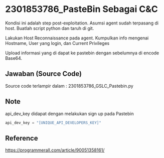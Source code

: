 # 2301853786_PasteBin Sebagai C&C
Kondisi ini adalah step post-exploitation. Asumsi agent sudah terpasang di host. Buatlah script python dan taruh di git.
 
Lakukan Host Reconnaissance pada agent.
Kumpulkan info mengenai Hostname, User yang login, dan Current Privileges
 
Upload informasi yang di dapat ke pastebin dengan sebelumnya di encode Base64.

## Jawaban (Source Code)
Source code terlampir dalam : 2301853786_GSLC_Pastebin.py

## Note
api_dev_key didapat dengan melakukan sign up pada Pastebin

```python
api_dev_key = "[UNIQUE_API_DEVELOPERS_KEY]"
```

## Reference
https://programmerall.com/article/90051358161/
